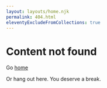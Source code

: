 ```yaml
---
layout: layouts/home.njk
permalink: 404.html
eleventyExcludeFromCollections: true
---
```

# Content not found

Go <a href="/">home</a>

Or hang out here. You deserve a break.

<!--

Read more: https://www.11ty.dev/docs/quicktips/not-found/

This will work for both GitHub pages and Netlify:

* https://help.github.com/articles/creating-a-custom-404-page-for-your-github-pages-site/
* https://www.netlify.com/docs/redirects/#custom-404

-->
